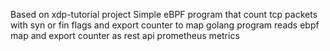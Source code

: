 Based on xdp-tutorial project
Simple eBPF program that count tcp packets with syn or fin flags and export counter to map
golang program reads ebpf map and export counter as rest api prometheus metrics

